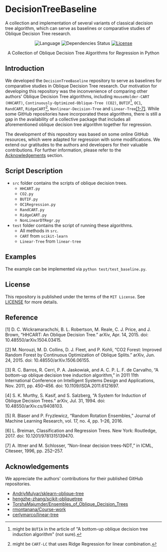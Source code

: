# DecisionTreeBaseline
A collection and implementation of several variants of classical decision tree algorithm, which can serve as baselines or comparative studies of Oblique Decision Tree research. 



<div align="center">

![Language](https://img.shields.io/badge/language-python-blue)
![Dependencies Status](https://img.shields.io/badge/dependencies-up%20to%20date-brightgreen.svg)
[![License](https://img.shields.io/github/license/maoqiangqiang/decisiontreebaseline)](https://github.com/maoqiangqiang/DecisionTreeBaseline/blob/main/LICENSE)

A Collection of Oblique Decision Tree Algorithms for Regression in Python

</div>

## Introduction 
We developed the `DecisionTreeBaseline` repository to serve as baselines for comparative studies in Oblique Decision Tree research. Our motivation for developing this repository was the inconvenience of comparing other authors' Oblique Decision Tree algorithms, including `HouseHolder-CART (HHCART)`, `Continuously-Optimized-Oblique-Tree (CO2)`, `BUTIF`[^1], `OC1`, `RandCART`, `RidgeCART`[^2], `Nonlinear-Decision-Tree` and `Linear-Tree`<a href='#Reference'>[1-7]</a>. While some GitHub repositories have incorporated these algorithms, there is still a gap in the availability of a collective package that includes all aforementioned oblique decision tree algorithm together for regression. 

The development of this repository was based on some online GitHub resources, which were adapted for regression with some modifications. We extend our gratitudes to the authors and developers for their valuable contributions. For further information, please refer to the [Acknowledgements](#acknowledgements) section.


[^1]: might be `BUTIA` in the article of "A bottom-up oblique decision tree induction algorithm" (not sure). 
[^2]: might be `CART-LC` that uses Ridge Regression for linear combination. 

## Script Description 
- `src` folder contains the scripts of oblique decision trees. 
  - `HHCART.py` 
  - `CO2.py`
  - `BUTIF.py`
  - `OC1Regression.py`
  - `RandCART.py`
  - `RidgeCART.py`
  - `NonLinearDTRegr.py`
- `test` folder contains the script of running these algorithms.
  - All methods in `src`.
  - `CART` from `scikit-learn`
  - `Linear-Tree` from `linear-tree`

## Examples 
The example can be implemented via `python test/test_baseline.py`. 


## License
This repository is published under the terms of the `MIT License`. See [LICENSE](https://github.com/maoqiangqiang/DecisionTreeBaseline/blob/main/LICENSE) for more details.

## Reference 
<span id='Reference'>

[1] D. C. Wickramarachchi, B. L. Robertson, M. Reale, C. J. Price, and J. Brown, “HHCART: An Oblique Decision Tree.” arXiv, Apr. 14, 2015. doi: 10.48550/arXiv.1504.03415.

[2] M. Norouzi, M. D. Collins, D. J. Fleet, and P. Kohli, “CO2 Forest: Improved Random Forest by Continuous Optimization of Oblique Splits.” arXiv, Jun. 24, 2015. doi: 10.48550/arXiv.1506.06155.

[3] R. C. Barros, R. Cerri, P. A. Jaskowiak, and A. C. P. L. F. de Carvalho, “A bottom-up oblique decision tree induction algorithm,” in 2011 11th International Conference on Intelligent Systems Design and Applications, Nov. 2011, pp. 450–456. doi: 10.1109/ISDA.2011.6121697.

[4] S. K. Murthy, S. Kasif, and S. Salzberg, “A System for Induction of Oblique Decision Trees.” arXiv, Jul. 31, 1994. doi: 10.48550/arXiv.cs/9408103.

[5] R. Blaser and P. Fryzlewicz, “Random Rotation Ensembles,” Journal of Machine Learning Research, vol. 17, no. 4, pp. 1–26, 2016.

[6] L. Breiman, Classification and Regression Trees. New York: Routledge, 2017. doi: 10.1201/9781315139470.

[7] A. Ittner and M. Schlosser, “Non-linear decision trees-NDT,” in ICML, Citeseer, 1996, pp. 252–257.

</span>

## Acknowledgements 
We appreciate the authors' contributions for their published GitHub repositories. 
- [AndriyMulyar/sklearn-oblique-tree](https://github.com/AndriyMulyar/sklearn-oblique-tree)
- [hengzhe-zhang/scikit-obliquetree](https://github.com/hengzhe-zhang/scikit-obliquetree)
- [TorshaMajumder/Ensembles_of_Oblique_Decision_Trees](https://github.com/TorshaMajumder/Ensembles_of_Oblique_Decision_Trees)
- [rmontanana/Course-work](https://github.com/rmontanana/Course-work)
- [cerlymarco/linear-tree](https://github.com/cerlymarco/linear-tree)
